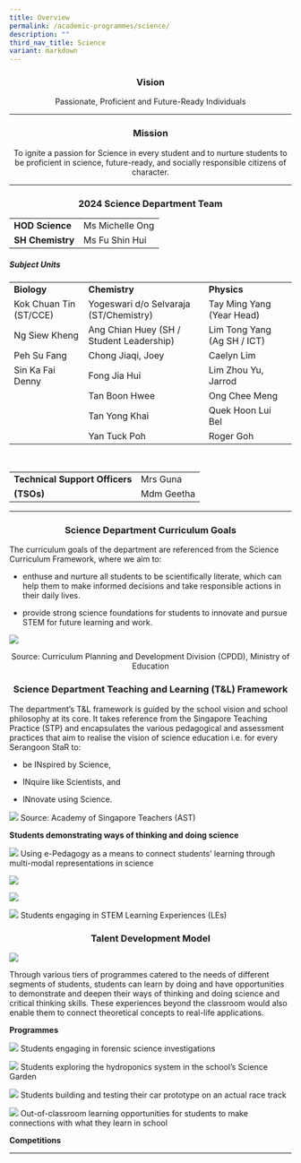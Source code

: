 ```yaml
---
title: Overview
permalink: /academic-programmes/science/
description: ""
third_nav_title: Science
variant: markdown
---
```

### <center>Vision</center>

<center>Passionate, Proficient and Future-Ready Individuals</center>

<hr>

### <center>Mission</center>

<center>To ignite a passion for Science in every student and to nurture students to be proficient in science, future-ready, and socially responsible citizens of character.</center>

<hr>

### <center>2024 Science Department Team</center>


<table>
  <tbody><tr>
    <td><b>HOD Science</b></td>
    <td>Ms Michelle Ong</td>
  </tr>
 <tr>
    <td><b>SH Chemistry</b></td>
    <td>Ms Fu Shin Hui</td>
  </tr>
</tbody></table>

<h5 id="subject-units">Subject Units</h5>

<table>
 <tbody><tr>
    <td><b>Biology</b></td>
    <td><b>Chemistry</b></td>
    <td><b>Physics</b></td>
  </tr>
 <tr>
    <td>Kok Chuan Tin (ST/CCE)</td>
    <td>Yogeswari d/o Selvaraja (ST/Chemistry)</td>
    <td>Tay Ming Yang (Year Head)</td>
  </tr>
<tr>
    <td>Ng Siew Kheng</td>
    <td>Ang Chian Huey (SH / Student Leadership)</td>
	  <td>Lim Tong Yang (Ag SH / ICT)</td>
    
  </tr>
<tr>
    <td>Peh Su Fang</td>
    <td>Chong Jiaqi, Joey</td>
	  <td>Caelyn Lim</td>
	  
    
  </tr>
<tr>
    <td>Sin Ka Fai Denny</td>
    <td>Fong Jia Hui</td>
	  <td>Lim Zhou Yu, Jarrod</td>
    
  </tr>
<tr>
    <td></td>
    <td>Tan Boon Hwee</td>
	  <td>Ong Chee Meng</td>
    
  </tr>
<tr>
    <td></td>
    <td>Tan Yong Khai</td>
  	<td>Quek Hoon Lui Bel</td>
  </tr>
<tr>
    <td></td>
    <td>Yan Tuck Poh</td>
	 <td>Roger Goh</td>
    <td></td>
  </tr>
</tbody></table>

<p><br></p>

<table>
 <tbody><tr>
    <td><b>Technical Support Officers</b></td>
    <td>Mrs Guna</td>
  </tr>
 <tr>
	 <td><b>(TSOs)</b></td>
    <td>Mdm Geetha</td>
  </tr>
</tbody></table>

<hr>

### <center>Science Department Curriculum Goals</center>


The curriculum goals of the department are referenced from the Science Curriculum Framework, where we aim to: 

* enthuse and nurture all students to be scientifically literate, which can help them to make informed decisions and take responsible actions in their daily lives. 

* provide strong science foundations for students to innovate and pursue STEM for future learning and work.

![](/images/Science/sci_dept_pic_1.jpg)

<center>Source: Curriculum Planning and Development Division (CPDD), Ministry of Education</center>

### <center>Science Department Teaching and Learning (T&amp;L) Framework</center>

The department’s T&amp;L framework is guided by the school vision and school philosophy at its core. It takes reference from the Singapore Teaching Practice (STP) and encapsulates the various pedagogical and assessment practices that aim to realise the vision of science education i.e. for every Serangoon StaR to:

* be INspired by Science, 

* INquire like Scientists, and 

* INnovate using Science. 

![](/images/Science/sci_dept_pic_2.png)
Source: Academy of Singapore Teachers (AST)

<b>Students demonstrating ways of thinking and doing science</b>

![](/images/Science/sci_dept_pic_3.JPG)
Using e-Pedagogy as a means to connect students’ learning through multi-modal representations in science

![](/images/Science/sci_dept_pic_4a.JPG)

![](/images/Science/sci_dept_pic_4b.jpg)

![](/images/Science/sci_dept_pic_4c.png)
Students engaging in STEM Learning Experiences (LEs)

### <center>Talent Development Model</center>

![](/images/Science/sci_dept_pic_5.png)

Through various tiers of programmes catered to the needs of different segments of students, students can learn by doing and have opportunities to demonstrate and deepen their ways of thinking and doing science and critical thinking skills. These experiences beyond the classroom would also enable them to connect theoretical concepts to real-life applications.

<b>Programmes</b>
	
![](/images/Science/sci_dept_pic_6.jpg)
Students engaging in forensic science investigations
	
![](/images/Science/sci_dept_pic_7.jpg)
Students exploring the hydroponics system in the school’s Science Garden

![](/images/Science/sci_dept_pic_8.jpeg)
Students building and testing their car prototype on an actual race track

![](/images/Science/sci_dept_pic_9.jpg)
Out-of-classroom learning opportunities for students to make connections with what they learn in school
	

<b>Competitions</b>


<hr>